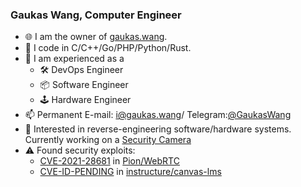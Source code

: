 ### Gaukas Wang, Computer Engineer

- 🌐 I am the owner of [gaukas.wang](https://gaukas.wang).
- 🤖 I code in C/C++/Go/PHP/Python/Rust. 
- 🔧 I am experienced as a 
  - 🛠 DevOps Engineer
  - 📦 Software Engineer
  - 🕹 Hardware Engineer
- 📫 Permanent E-mail: [i@gaukas.wang](mailto:i@gaukas.wang)/ Telegram:[@GaukasWang](https://t.me/GaukasWang)
- 👀 Interested in reverse-engineering software/hardware systems. Currently working on a [Security Camera](https://github.com/rfenouil/IP-Camera-Neye3C) 
- ⚠ Found security exploits:
  - [CVE-2021-28681](https://cve.mitre.org/cgi-bin/cvename.cgi?name=CVE-2021-28681) in [Pion/WebRTC](https://github.com/pion/webrtc) 
  - [CVE-ID-PENDING](https://github.com/instructure/canvas-lms/issues/1905) in [instructure/canvas-lms](https://github.com/instructure/canvas-lms)

<!--
**Gaukas/Gaukas** is a ✨ _special_ ✨ repository because its `README.md` (this file) appears on your GitHub profile.
Here are some ideas to get you started:
- 🔭 I’m currently working on ...
- 🌱 I’m currently learning ...
- 👯 I’m looking to collaborate on ...
- 📫 How to reach me: ...
- 😄 Pronouns: ...
- 🤔 I’m looking for help with ...
- 💬 Ask me about ...
- ⚡ Fun fact: ...
-->
